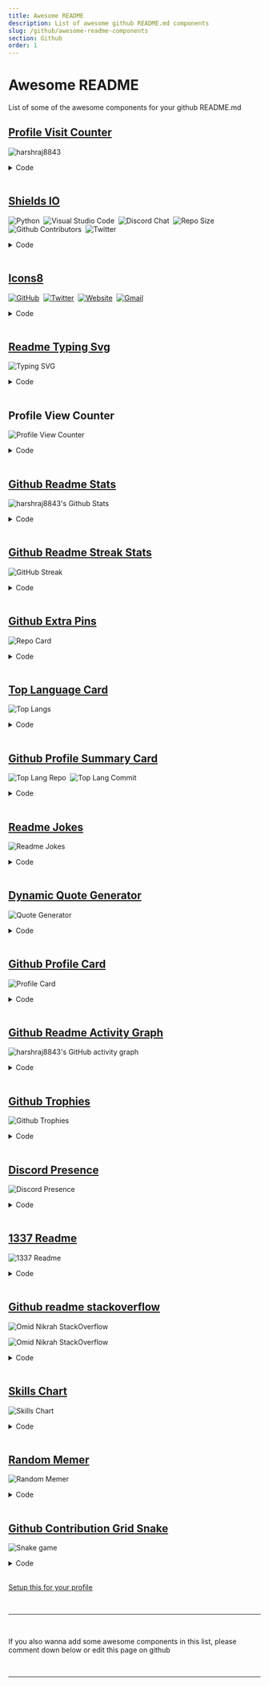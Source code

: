 ```yaml
---
title: Awesome README
description: List of awesome github README.md components
slug: /github/awesome-readme-components
section: Github
order: 1
---
```


# Awesome README

List of some of the awesome components for your github README.md


## [Profile Visit Counter](https://github.com/antonkomarev/github-profile-views-counter)

![harshraj8843](https://komarev.com/ghpvc/?username=harshraj8843&label=Visitors&color=0e75b6&style=flat)

<details>
<summary>Code</summary>
<br/>

```md
![harshraj8843](https://komarev.com/ghpvc/?username=harshraj8843&label=Visitors&color=0e75b6&style=flat)
```

</details>

<br/>

## [Shields IO](https://shields.io/)

![Python](https://img.shields.io/badge/-Python-05122A?style=flat&logo=python)&nbsp;
![Visual Studio Code](https://img.shields.io/badge/-Visual%20Studio%20Code-05122A?style=flat&logo=visual-studio-code&logoColor=007ACC)&nbsp;
![Discord Chat](https://img.shields.io/discord/933085421829779527)&nbsp;
![Repo Size](https://img.shields.io/github/repo-size/codinasion/codinasion)&nbsp;
![Github Contributors](https://img.shields.io/github/contributors/codinasion/codinasion?color=green)&nbsp;
![Twitter](https://img.shields.io/twitter/follow/harshraj8843?style=social)&nbsp;

<details>
<summary>Code</summary>
<br/>

```md
![Python](https://img.shields.io/badge/-Python-05122A?style=flat&logo=python)&nbsp;
![Visual Studio Code](https://img.shields.io/badge/-Visual%20Studio%20Code-05122A?style=flat&logo=visual-studio-code&logoColor=007ACC)&nbsp;
![Discord Chat](https://img.shields.io/discord/933085421829779527)&nbsp;
![Repo Size](https://img.shields.io/github/repo-size/codinasion/codinasion)&nbsp;
![Github Contributors](https://img.shields.io/github/contributors/codinasion/codinasion?color=green)&nbsp;
![Twitter](https://img.shields.io/twitter/follow/harshraj8843?style=social)&nbsp;
```

</details>

<br/>

## [Icons8](https://icons8.com/)

[![GitHub](https://img.icons8.com/bubbles/50/000000/github.png)](https://github.com/harshraj8843)&nbsp;
[![Twitter](https://img.icons8.com/bubbles/50/000000/twitter.png)](https://twitter.com/harshraj8843)&nbsp;
[![Website](https://img.icons8.com/bubbles/50/000000/web.png)](https://codinasion.web.app/)&nbsp;
[![Gmail](https://img.icons8.com/bubbles/50/000000/gmail.png)](mailto:harshraj8843@gmail.com)&nbsp;

<details>
<summary>Code</summary>
<br/>

```md
[![GitHub](https://img.icons8.com/bubbles/50/000000/github.png)](https://github.com/harshraj8843)&nbsp;
[![Twitter](https://img.icons8.com/bubbles/50/000000/twitter.png)](https://twitter.com/harshraj8843)&nbsp;
[![Website](https://img.icons8.com/bubbles/50/000000/web.png)](https://codinasion.web.app/)&nbsp;
[![Gmail](https://img.icons8.com/bubbles/50/000000/gmail.png)](mailto:harshraj8843@gmail.com)&nbsp;
```

</details>

<br/>

## [Readme Typing Svg](https://github.com/DenverCoder1/readme-typing-svg)

![Typing SVG](https://readme-typing-svg.herokuapp.com/?lines=First+line+of+text;Second+line+of+text)

<details>
<summary>Code</summary>
<br/>

```md
![Typing SVG](https://readme-typing-svg.herokuapp.com/?lines=First+line+of+text;Second+line+of+text)
```

</details>

<br/>

## Profile View Counter

![Profile View Counter](https://profile-counter.glitch.me/harshraj8843/count.svg)

<details>
<summary>Code</summary>
<br/>

```md
![Profile View Counter](https://profile-counter.glitch.me/harshraj8843/count.svg)
```

</details>

<br/>

## [Github Readme Stats](https://github.com/anuraghazra/github-readme-stats)

![harshraj8843's Github Stats](https://github-readme-stats.vercel.app/api?username=harshraj8843&include_all_commits=true&count_private=true&show_icons=true&line_height=20&title_color=7A7ADB&icon_color=2234AE&text_color=D3D3D3&bg_color=0,000000,130F40&hide_border=true)

<details>
<summary>Code</summary>
<br/>

```md
![harshraj8843's Github Stats](https://github-readme-stats.vercel.app/api?username=harshraj8843&include_all_commits=true&count_private=true&show_icons=true&line_height=20&title_color=7A7ADB&icon_color=2234AE&text_color=D3D3D3&bg_color=0,000000,130F40&hide_border=true)
```

</details>

<br/>

## [Github Readme Streak Stats](https://github.com/DenverCoder1/github-readme-streak-stats)

![GitHub Streak](https://github-readme-streak-stats.herokuapp.com?user=harshraj8843&theme=dark&hide_border=true&date_format=M%20j%5B%2C%20Y%5D&ring=2234AE&fire=D3D3D3&currStreakLabel=D3D3D3&sideNums=7A7ADB)

<details>
<summary>Code</summary>
<br/>

```md
![GitHub Streak](https://github-readme-streak-stats.herokuapp.com?user=harshraj8843&theme=dark&hide_border=true&date_format=M%20j%5B%2C%20Y%5D&ring=2234AE&fire=D3D3D3&currStreakLabel=D3D3D3&sideNums=7A7ADB)
```

</details>

<br/>

## [Github Extra Pins](https://github.com/anuraghazra/github-readme-stats)

![Repo Card](https://github-readme-stats.vercel.app/api/pin/?username=codinasion&repo=codinasion&theme=dark&show_owner=true)

<details>
<summary>Code</summary>
<br/>

```md
![Repo Card](https://github-readme-stats.vercel.app/api/pin/?username=codinasion&repo=codinasion&theme=dark&show_owner=true)
```

</details>

<br/>

## [Top Language Card](https://github.com/anuraghazra/github-readme-stats)

![Top Langs](https://github-readme-stats.vercel.app/api/top-langs/?username=harshraj8843&layout=compact&theme=dark)

<details>
<summary>Code</summary>
<br/>

```md
![Top Langs](https://github-readme-stats.vercel.app/api/top-langs/?username=harshraj8843&layout=compact&theme=dark)
```

</details>

<br/>

## [Github Profile Summary Card](https://github.com/vn7n24fzkq/github-profile-summary-cards)

![Top Lang Repo](https://github-profile-summary-cards.vercel.app/api/cards/repos-per-language?username=harshraj8843&theme=nord_dark)&nbsp;
![Top Lang Commit](https://github-profile-summary-cards.vercel.app/api/cards/most-commit-language?username=harshraj8843&theme=nord_dark)&nbsp;

<details>
<summary>Code</summary>
<br/>

```md
![Top Lang Repo](https://github-profile-summary-cards.vercel.app/api/cards/repos-per-language?username=harshraj8843&theme=nord_dark)&nbsp;
![Top Lang Commit](https://github-profile-summary-cards.vercel.app/api/cards/most-commit-language?username=harshraj8843&theme=nord_dark)&nbsp;
```

</details>

<br/>

## [Readme Jokes](https://github.com/ABSphreak/readme-jokes)

![Readme Jokes](https://readme-jokes.vercel.app/api)

<details>
<summary>Code</summary>
<br/>

```md
![Readme Jokes](https://readme-jokes.vercel.app/api)
```

</details>

<br/>

## [Dynamic Quote Generator](https://github.com/shravan20/github-readme-quotes)

![Quote Generator](https://github-readme-quotes.herokuapp.com/quote?theme=dark)

<details>
<summary>Code</summary>
<br/>

```md
![Quote Generator](https://github-readme-quotes.herokuapp.com/quote?theme=dark)
```

</details>

<br/>

## [Github Profile Card](https://github.com/vn7n24fzkq/github-profile-summary-cards)

![Profile Card](https://github-profile-summary-cards.vercel.app/api/cards/profile-details?username=harshraj8843&theme=nord_dark)

<details>
<summary>Code</summary>
<br/>

```md
![Profile Card](https://github-profile-summary-cards.vercel.app/api/cards/profile-details?username=harshraj8843&theme=nord_dark)
```

</details>

<br/>

## [Github Readme Activity Graph](https://github.com/Ashutosh00710/github-readme-activity-graph)

![harshraj8843's GitHub activity graph](https://activity-graph.herokuapp.com/graph?username=harshraj8843&hide_border=true&theme=redical)

<details>
<summary>Code</summary>
<br/>

```md
![harshraj8843's GitHub activity graph](https://activity-graph.herokuapp.com/graph?username=harshraj8843&hide_border=true&theme=redical)
```

</details>

<br/>

## [Github Trophies](https://github.com/ryo-ma/github-profile-trophy)

![Github Trophies](https://github-profile-trophy.vercel.app/?username=harshraj8843&row=4&theme=onedark&no-frame=true)

<details>
<summary>Code</summary>
<br/>

```md
![Github Trophies](https://github-profile-trophy.vercel.app/?username=harshraj8843&row=4&theme=onedark&no-frame=true)
```

</details>

<br/>

## [Discord Presence](https://github.com/cnrad/lanyard-profile-readme)

![Discord Presence](https://lanyard.cnrad.dev/api/705665813994012695)

<details>
<summary>Code</summary>
<br/>

```md
![Discord Presence](https://lanyard.cnrad.dev/api/705665813994012695)
```

</details>

<br/>

## [1337 Readme](https://github.com/mohouyizme/1337-readme)

![1337 Readme](https://1337-readme.vercel.app/api/profile?dark=true&login=toxiic)

<details>
<summary>Code</summary>
<br/>

```md
![1337 Readme](https://1337-readme.vercel.app/api/profile?dark=true&login=toxiic)
```

</details>

<br/>

## [Github readme stackoverflow](https://github.com/omidnikrah/github-readme-stackoverflow)

![Omid Nikrah StackOverflow](https://github-readme-stackoverflow.vercel.app/?userID=6558042&theme=dark)

![Omid Nikrah StackOverflow](https://github-readme-stackoverflow.vercel.app/?userID=6558042&layout=compact&theme=dark)

<details>
<summary>Code</summary>
<br/>

```md
![Omid Nikrah StackOverflow](https://github-readme-stackoverflow.vercel.app/?userID=6558042&theme=dark)

![Omid Nikrah StackOverflow](https://github-readme-stackoverflow.vercel.app/?userID=6558042&layout=compact&theme=dark)
```

</details>

<br/>

## [Skills Chart](https://github.com/codersrank-org/skills-chart-widget)

![Skills Chart](https://cr-skills-chart-widget.azurewebsites.net/api/api?username=nolimits4web&skills=Vue,C%2B%2B,C%23,SCSS,Svelte&width=820)

<details>
<summary>Code</summary>
<br/>

```md
![Skills Chart](https://cr-skills-chart-widget.azurewebsites.net/api/api?username=nolimits4web&skills=Vue,C%2B%2B,C%23,SCSS,Svelte&width=820)
```

</details>

<br/>

## [Random Memer](https://github.com/techytushar/random-memer)

![Random Memer](https://random-memer.herokuapp.com)

<details>
<summary>Code</summary>
<br/>

```md
![Random Memer](https://random-memer.herokuapp.com)
```

</details>

<br/>

## [Github Contribution Grid Snake](https://github.com/Platane/snk)

![Snake game](https://media.githubusercontent.com/media/harshraj8843/harshraj8843/output/github-contribution-grid-snake.gif)

<details>
<summary>Code</summary>
<br/>

```md
![Snake game](https://media.githubusercontent.com/media/harshraj8843/harshraj8843/output/github-contribution-grid-snake.gif)
```

</details>

<br/>

[Setup this for your profile](/github/how-to-setup-github-contribution-grid-snake)

<br/>

---

<br/>

If you also wanna add some awesome components in this list, please comment down below or edit this page on github

<br/>

---
